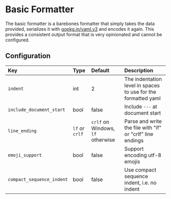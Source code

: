 # Basic Formatter

The basic formatter is a barebones formatter that simply takes the data provided, serializes it with [gopkg.in/yaml.v3](https://gopkg.in/yaml.v3) and encodes it again. This provides a consistent output format that is very opinionated and cannot be configured.

## Configuration

| Key                       | Type           | Default | Description |
|:------------------------- |:---------------|:--------|:------------|
| `indent`                  | int            | 2       | The indentation level in spaces to use for the formatted yaml|
| `include_document_start`  | bool           | false   | Include `---` at document start |
| `line_ending`             | `lf` or `crlf` | `crlf` on Windows, `lf` otherwise | Parse and write the file with "lf" or "crlf" line endings |
| `emoji_support`           | bool           | false   | Support encoding utf-8 emojis |
| `compact_sequence_indent` | bool           | false   | Use compact sequence indent, i.e. no indent |
